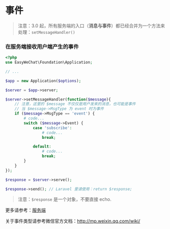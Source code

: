 # 事件


> 注意：3.0 起，所有服务端的入口（**消息与事件**）都已经合并为一个方法来处理：`setMessageHandler()`

### 在服务端接收用户端产生的事件

```php
<?php
use EasyWeChat\Foundation\Application;

// ...

$app = new Application($options);

$server = $app->server;

$server->setMessageHandler(function($message){
    // 注意，这里的 $message 不仅仅是用户发来的消息，也可能是事件
    // 当 $message->MsgType 为 event 时为事件
    if ($message->MsgType == 'event') {
        # code...
        switch ($message->Event) {
            case 'subscribe':
                # code...
                break;

            default:
                # code...
                break;
        }
    }
});

$response = $server->serve();

$response->send(); // Laravel 里请使用：return $response;
```

> 注意：`$response` 是一个对象，不要直接 echo.

更多请参考：[服务端](server.html)

关于事件类型请参考微信官方文档：http://mp.weixin.qq.com/wiki/
